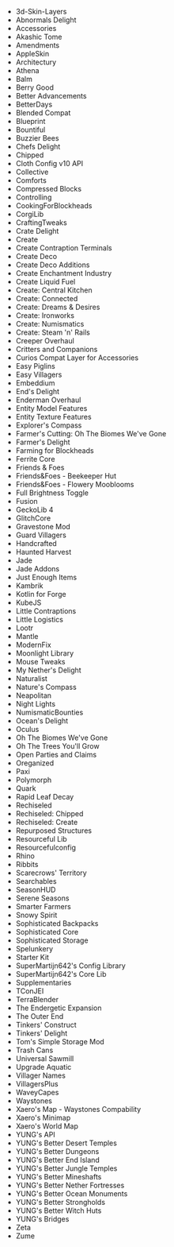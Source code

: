 * 3d-Skin-Layers 
* Abnormals Delight 
* Accessories 
* Akashic Tome 
* Amendments 
* AppleSkin 
* Architectury 
* Athena 
* Balm 
* Berry Good 
* Better Advancements 
* BetterDays 
* Blended Compat 
* Blueprint 
* Bountiful 
* Buzzier Bees 
* Chefs Delight 
* Chipped 
* Cloth Config v10 API 
* Collective 
* Comforts 
* Compressed Blocks 
* Controlling 
* CookingForBlockheads 
* CorgiLib 
* CraftingTweaks 
* Crate Delight 
* Create 
* Create Contraption Terminals 
* Create Deco 
* Create Deco Additions 
* Create Enchantment Industry 
* Create Liquid Fuel 
* Create: Central Kitchen 
* Create: Connected 
* Create: Dreams & Desires 
* Create: Ironworks 
* Create: Numismatics 
* Create: Steam 'n' Rails 
* Creeper Overhaul 
* Critters and Companions 
* Curios Compat Layer for Accessories 
* Easy Piglins 
* Easy Villagers 
* Embeddium 
* End's Delight 
* Enderman Overhaul 
* Entity Model Features 
* Entity Texture Features 
* Explorer's Compass 
* Farmer's Cutting: Oh The Biomes We've Gone 
* Farmer's Delight 
* Farming for Blockheads 
* Ferrite Core 
* Friends & Foes 
* Friends&Foes - Beekeeper Hut 
* Friends&Foes - Flowery Mooblooms 
* Full Brightness Toggle 
* Fusion 
* GeckoLib 4 
* GlitchCore 
* Gravestone Mod 
* Guard Villagers 
* Handcrafted 
* Haunted Harvest 
* Jade 
* Jade Addons 
* Just Enough Items 
* Kambrik 
* Kotlin for Forge 
* KubeJS 
* Little Contraptions 
* Little Logistics 
* Lootr 
* Mantle 
* ModernFix 
* Moonlight Library 
* Mouse Tweaks 
* My Nether's Delight 
* Naturalist 
* Nature's Compass 
* Neapolitan 
* Night Lights 
* NumismaticBounties 
* Ocean's Delight 
* Oculus 
* Oh The Biomes We've Gone 
* Oh The Trees You'll Grow 
* Open Parties and Claims 
* Oreganized 
* Paxi 
* Polymorph 
* Quark 
* Rapid Leaf Decay 
* Rechiseled 
* Rechiseled: Chipped 
* Rechiseled: Create 
* Repurposed Structures 
* Resourceful Lib 
* Resourcefulconfig 
* Rhino 
* Ribbits 
* Scarecrows' Territory 
* Searchables 
* SeasonHUD 
* Serene Seasons 
* Smarter Farmers 
* Snowy Spirit 
* Sophisticated Backpacks 
* Sophisticated Core 
* Sophisticated Storage 
* Spelunkery 
* Starter Kit 
* SuperMartijn642's Config Library 
* SuperMartijn642's Core Lib 
* Supplementaries 
* TConJEI 
* TerraBlender 
* The Endergetic Expansion 
* The Outer End 
* Tinkers' Construct 
* Tinkers' Delight 
* Tom's Simple Storage Mod 
* Trash Cans 
* Universal Sawmill 
* Upgrade Aquatic 
* Villager Names 
* VillagersPlus 
* WaveyCapes 
* Waystones 
* Xaero's Map - Waystones Compability 
* Xaero's Minimap 
* Xaero's World Map 
* YUNG's API 
* YUNG's Better Desert Temples 
* YUNG's Better Dungeons 
* YUNG's Better End Island 
* YUNG's Better Jungle Temples 
* YUNG's Better Mineshafts 
* YUNG's Better Nether Fortresses 
* YUNG's Better Ocean Monuments 
* YUNG's Better Strongholds 
* YUNG's Better Witch Huts 
* YUNG's Bridges 
* Zeta 
* Zume

